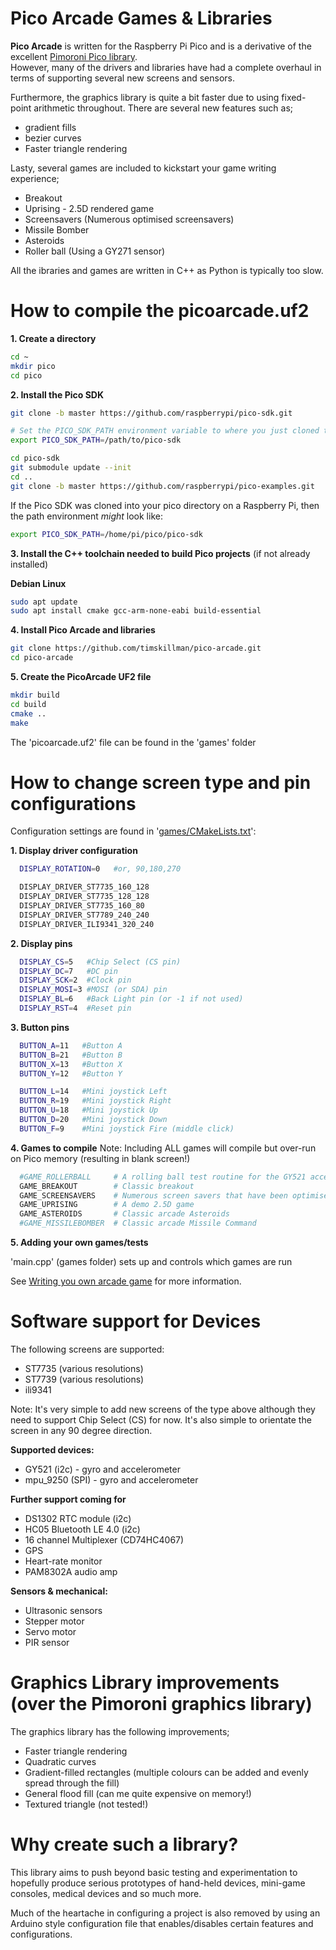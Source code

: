 # Pico Arcade Games & Libraries

**Pico Arcade** is written for the Raspberry Pi Pico and is a derivative of the excellent [Pimoroni Pico library](https://github.com/pimoroni/pimoroni-pico/).  
However, many of the drivers and libraries have had a complete overhaul in terms of supporting several new screens and sensors.  

Furthermore, the graphics library is quite a bit faster due to using fixed-point arithmetic throughout.  There are several new features such as;

- gradient fills
- bezier curves
- Faster triangle rendering

Lasty, several games are included to kickstart your game writing experience;

- Breakout
- Uprising - 2.5D rendered game
- Screensavers (Numerous optimised screensavers)
- Missile Bomber
- Asteroids
- Roller ball (Using a GY271 sensor)

All the ibraries and games are written in C++ as Python is typically too slow.


# How to compile the picoarcade.uf2

**1. Create a directory**

```bash
cd ~
mkdir pico
cd pico
```

**2. Install the Pico SDK**

```bash
git clone -b master https://github.com/raspberrypi/pico-sdk.git

# Set the PICO_SDK_PATH environment variable to where you just cloned the repo.
export PICO_SDK_PATH=/path/to/pico-sdk

cd pico-sdk
git submodule update --init
cd ..
git clone -b master https://github.com/raspberrypi/pico-examples.git
```
If the Pico SDK was cloned into your pico directory on a Raspberry Pi, then the path environment *might* look like:

```bash
export PICO_SDK_PATH=/home/pi/pico/pico-sdk
```

**3. Install the C++ toolchain needed to build Pico projects** (if not already installed)

**Debian Linux**
```bash
sudo apt update
sudo apt install cmake gcc-arm-none-eabi build-essential
```

**4. Install Pico Arcade and libraries**

```bash
git clone https://github.com/timskillman/pico-arcade.git
cd pico-arcade
```

**5. Create the PicoArcade UF2 file**

```bash
mkdir build
cd build
cmake ..
make
```

The 'picoarcade.uf2' file can be found in the 'games' folder


# How to change screen type and pin configurations

Configuration settings are found in '[games/CMakeLists.txt](games/CMakeLists.txt)':

**1. Display driver configuration**

```bash
  DISPLAY_ROTATION=0   #or, 90,180,270

  DISPLAY_DRIVER_ST7735_160_128
  DISPLAY_DRIVER_ST7735_128_128
  DISPLAY_DRIVER_ST7735_160_80
  DISPLAY_DRIVER_ST7789_240_240
  DISPLAY_DRIVER_ILI9341_320_240
```

**2. Display pins**

```bash
  DISPLAY_CS=5   #Chip Select (CS pin)
  DISPLAY_DC=7   #DC pin
  DISPLAY_SCK=2  #Clock pin
  DISPLAY_MOSI=3 #MOSI (or SDA) pin
  DISPLAY_BL=6   #Back Light pin (or -1 if not used)
  DISPLAY_RST=4  #Reset pin
```

**3. Button pins**

```bash
  BUTTON_A=11   #Button A
  BUTTON_B=21   #Button B
  BUTTON_X=13   #Button X
  BUTTON_Y=12   #Button Y

  BUTTON_L=14   #Mini joystick Left
  BUTTON_R=19   #Mini joystick Right
  BUTTON_U=18   #Mini joystick Up
  BUTTON_D=20   #Mini joystick Down
  BUTTON_F=9    #Mini joystick Fire (middle click)
```

**4. Games to compile**
Note: Including ALL games will compile but over-run on Pico memory (resulting in blank screen!)

```bash
  #GAME_ROLLERBALL     # A rolling ball test routine for the GY521 accelerometer 
  GAME_BREAKOUT        # Classic breakout
  GAME_SCREENSAVERS    # Numerous screen savers that have been optimised for speed
  GAME_UPRISING        # A demo 2.5D game
  GAME_ASTEROIDS       # Classic arcade Asteroids
  #GAME_MISSILEBOMBER  # Classic arcade Missile Command
```

**5. Adding your own games/tests**

'main.cpp' (games folder) sets up and controls which games are run

See [Writing you own arcade game](writing_your_own_game.md) for more information.


# Software support for Devices

The following screens are supported:

- ST7735 (various resolutions)
- ST7739 (various resolutions)
- ili9341

Note: It's very simple to add new screens of the type above although they need to support Chip Select (CS) for now.  It's also simple to orientate the screen in any 90 degree direction.


**Supported devices:**

- GY521 (i2c) - gyro and accelerometer
- mpu_9250 (SPI) - gyro and accelerometer

**Further support coming for**

- DS1302 RTC module (i2c)
- HC05 Bluetooth LE 4.0 (i2c)
- 16 channel Multiplexer (CD74HC4067)
- GPS
- Heart-rate monitor
- PAM8302A audio amp

**Sensors & mechanical:**

- Ultrasonic sensors
- Stepper motor
- Servo motor
- PIR sensor


# Graphics Library improvements (over the Pimoroni graphics library)

The graphics library has the following improvements;

- Faster triangle rendering
- Quadratic curves
- Gradient-filled rectangles (multiple colours can be added and evenly spread through the fill)
- General flood fill (can me quite expensive on memory!)
- Textured triangle (not tested!)


# Why create such a library?

This library aims to push beyond basic testing and experimentation to hopefully produce serious prototypes of hand-held devices, mini-game consoles, medical devices and so much more.

Much of the heartache in configuring a project is also removed by using an Arduino style configuration file that enables/disables certain features and configurations.




 

